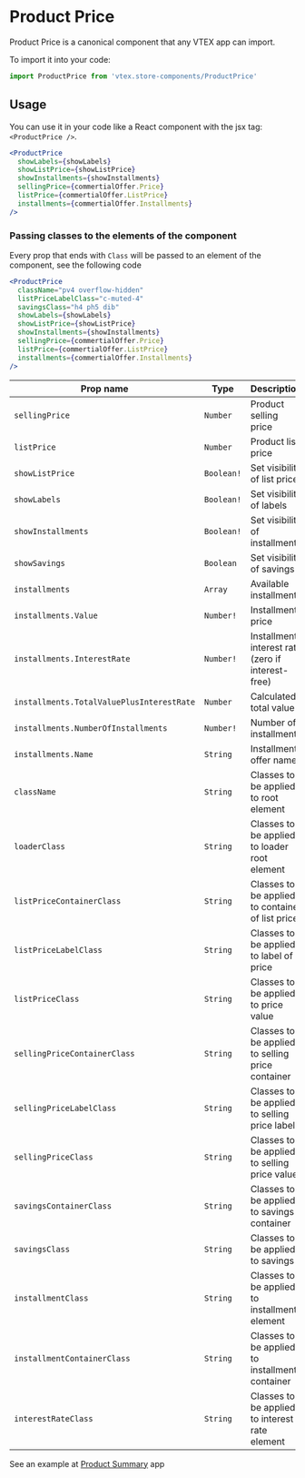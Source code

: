 # Product Price

Product Price is a canonical component that any VTEX app can import.

To import it into your code:

```js
import ProductPrice from 'vtex.store-components/ProductPrice'
```

## Usage

You can use it in your code like a React component with the jsx tag: `<ProductPrice />`.

```jsx
<ProductPrice
  showLabels={showLabels}
  showListPrice={showListPrice}
  showInstallments={showInstallments}
  sellingPrice={commertialOffer.Price}
  listPrice={commertialOffer.ListPrice}
  installments={commertialOffer.Installments}
/>
```

### Passing classes to the elements of the component
Every prop that ends with `Class` will be passed to an element of the component, see the following code
```jsx
<ProductPrice
  className="pv4 overflow-hidden"
  listPriceLabelClass="c-muted-4"
  savingsClass="h4 ph5 dib"
  showLabels={showLabels}
  showListPrice={showListPrice}
  showInstallments={showInstallments}
  sellingPrice={commertialOffer.Price}
  listPrice={commertialOffer.ListPrice}
  installments={commertialOffer.Installments}
/>
```

| Prop name | Type | Description |
| --------- | ---- | ----------- |
| `sellingPrice` | `Number` | Product selling price |
| `listPrice` | `Number` | Product list price |
| `showListPrice` | `Boolean!` | Set visibility of list price |
| `showLabels` | `Boolean!` | Set visibility of labels |
| `showInstallments` | `Boolean!` | Set visibility of installments |
| `showSavings` | `Boolean` | Set visibility of savings |
| `installments` | `Array` | Available installments |
| `installments.Value` | `Number!` | Installment price |
| `installments.InterestRate` | `Number!` | Installment interest rate (zero if interest-free) |
| `installments.TotalValuePlusInterestRate` | `Number` | Calculated total value |
| `installments.NumberOfInstallments` | `Number!` | Number of installments |
| `installments.Name` | `String` | Installment offer name |
| `className` | `String` | Classes to be applied to root element |
| `loaderClass` | `String` | Classes to be applied to loader root element |
| `listPriceContainerClass` | `String` | Classes to be applied to container of list price |
| `listPriceLabelClass` | `String` | Classes to be applied to label of price |
| `listPriceClass` | `String` | Classes to be applied to price value |
| `sellingPriceContainerClass` | `String` | Classes to be applied to selling price container |
| `sellingPriceLabelClass` | `String` | Classes to be applied to selling price label |
| `sellingPriceClass` | `String` | Classes to be applied to selling price value |
| `savingsContainerClass` | `String` | Classes to be applied to savings container |
| `savingsClass` | `String` | Classes to be applied to savings |
| `installmentClass` | `String` | Classes to be applied to installment element |
| `installmentContainerClass` | `String` | Classes to be applied to installment container |
| `interestRateClass` | `String` | Classes to be applied to interest rate element |

See an example at [Product Summary](https://github.com/vtex-apps/product-summary) app
